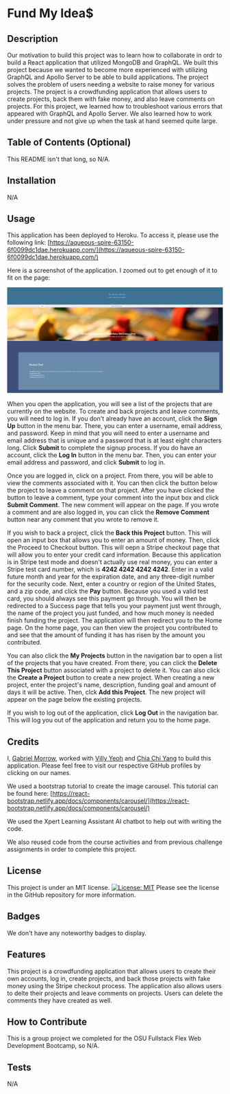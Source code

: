 # Fund My Idea$

## Description

Our motivation to build this project was to learn how to collaborate in ordr to build a React application that utilized MongoDB and GraphQL.  We built this project because we wanted to become more experienced with utilizing GraphQL and Apollo Server to be able to build applications.  The project solves the problem of users needing a website to raise money for various projects.  The project is a crowdfunding application that allows users to create projects, back them with fake money, and also leave comments on projects.  For this project, we learned how to troubleshoot various errors that appeared with GraphQL and Apollo Server.  We also learned how to work under pressure and not give up when the task at hand seemed quite large.  

## Table of Contents (Optional)

This README isn't that long, so N/A.

## Installation

N/A

## Usage

This application has been deployed to Heroku.  To access it, please use the following link: [https://aqueous-spire-63150-6f0099dc1dae.herokuapp.com/](https://aqueous-spire-63150-6f0099dc1dae.herokuapp.com/)

Here is a screenshot of the application.  I zoomed out to get enough of it to fit on the page:

![A screenshot of the Fund My Idea$ application](./assets/images/fund-my-ideas-screenshot.JPG)

When you open the application, you will see a list of the projects that are currently on the website.  To create and back projects and leave comments, you will need to log in. If you don't already have an account, click the **Sign Up** button in the menu bar.  There, you can enter a username, email address, and password.  Keep in mind that you will need to enter a username and email address that is unique and a password that is at least eight characters long. Click **Submit** to complete the signup process.  If you do have an account, click the **Log In** button in the menu bar.  Then, you can enter your email address and password, and click **Submit** to log in.  

Once you are logged in, click on a project.  From there, you will be able to view the comments associated with it.  You can then click the button below the project to leave a comment on that project.  After you have clicked the button to leave a comment, type your comment into the input box and click **Submit Comment**.  The new comment will appear on the page. If you wrote a comment and are also logged in, you can click the **Remove Comment** button near any comment that you wrote to remove it.

If you wish to back a project, click the **Back this Project** button.  This will open an input box that allows you to enter an amount of money.  Then, click the Proceed to Checkout button.  This will oepn a Stripe checkout page that will allow you to enter your credit card information.  Because this application is in Stripe test mode and doesn't actually use real money, you can enter a Stripe test card number, which is **4242 4242 4242 4242**.  Enter in a valid future month and year for the expiration date, and any three-digit number for the security code.  Next, enter a country or region of the United States, and a zip code, and click the **Pay** button.  Because you used a valid test card, you should always see this payment go through.  You will then be redirected to a Success page that tells you your payment just went through, the name of the project you just funded, and how much money is needed finish funding the project.  The application will then redirect you to the Home page.  On the home page, you can then view the project you contributed to and see that the amount of funding it has has risen by the amount you contributed.

You can also click the **My Projects** button in the navigation bar to open a list of the projects that you have created.  From there, you can click the **Delete This Project** button associated with a project to delete it.  You can also click the **Create a Project** button to create a new project. When creating a new project, enter the project's name, description, funding goal and amount of days it will be active.  Then, clck **Add this Project**.  The new project will appear on the page below the existing projects.

If you wish to log out of the application, click **Log Out** in the navigation bar.  This will log you out of the application and return you to the home page.

## Credits

I, [Gabriel Morrow](https://github.com/theboss1485), worked with [Villy Yeoh](https://github.com/KaarageOnigiri) and [Chia Chi Yang](https://github.com/Cyang0590) to build this application.  Please feel free to visit our respective GitHub profiles by clicking on our names.

We used a bootstrap tutorial to create the image carousel.  This tutorial can be found here: [https://react-bootstrap.netlify.app/docs/components/carousel/](https://react-bootstrap.netlify.app/docs/components/carousel/)

We used the Xpert Learning Assistant AI chatbot to help out with writing the code.

We also reused code from the course activities and from previous challenge assignments in order to complete this project.

## License

This project is under an MIT license. [![License: MIT](https://img.shields.io/badge/License-MIT-yellow.svg)](https://opensource.org/licenses/MIT)  Please see the license in the GitHub repository for more information.

## Badges

We don't have any noteworthy badges to display.

## Features

This project is a crowdfunding application that allows users to create their own accounts, log in, create projects, and back those projects with fake money using the Stripe checkout process.  The application also allows users to delte their projects and leave comments on projects.  Users can delete the comments they have created as well.

## How to Contribute

This is a group project we completed for the OSU Fullstack Flex Web Development Bootcamp, so N/A.

## Tests

N/A
